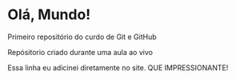 # Olá, Mundo!
 Primeiro repositório do curdo de Git e GitHub

 Repósitorio criado durante uma aula ao vivo

Essa linha eu adicinei diretamente no site. QUE IMPRESSIONANTE!
